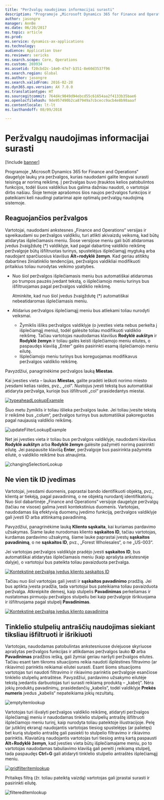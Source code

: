 ```yaml
---
title: "Peržvalgų naudojimas informacijai surasti"
description: "Programoje „Microsoft Dynamics 365 for Finance and Operations“ daugelyje laukų yra peržvalgos, kurias naudodami galite lengvai surasti teisingą ar norimą reikšmę. Į peržvalgas buvo įtrauktos kelios patobulintos funkcijos, todėl šiuos valdiklius bus galima dažniau naudoti, o vartotojai dirbs našiau. Šioje temoje aprašomos šios naujos peržvalgos funkcijos ir pateikiami keli naudingi patarimai apie optimalų peržvalgų naudojimą sistemoje."
author: jasongre
manager: AnnBe
ms.date: 06/20/2017
ms.topic: article
ms.prod: 
ms.service: dynamics-ax-applications
ms.technology: 
audience: Application User
ms.reviewer: sericks
ms.search.scope: Core, Operations
ms.custom: 269934
ms.assetid: f20cbd2c-14e0-47e7-b351-8e60d3537f96
ms.search.region: Global
ms.author: jasongre
ms.search.validFrom: 2016-02-28
ms.dyn365.ops.version: AX 7.0.0
ms.translationtype: HT
ms.sourcegitcommit: 764d4c9049d94ebcd55c61654aa2f4133b35bae6
ms.openlocfilehash: 9de957490b2ca87949a7cbcecc9acb4e8b98aaaf
ms.contentlocale: lt-lt
ms.lasthandoff: 08/09/2018

---
```


# <a name="find-information-by-using-lookups"></a>Peržvalgų naudojimas informacijai surasti

[!include [banner](../includes/banner.md)]

Programoje „Microsoft Dynamics 365 for Finance and Operations“ daugelyje laukų yra peržvalgos, kurias naudodami galite lengvai surasti teisingą ar norimą reikšmę. Į peržvalgas buvo įtrauktos kelios patobulintos funkcijos, todėl šiuos valdiklius bus galima dažniau naudoti, o vartotojai dirbs našiau. Šioje temoje aprašomos šios naujos peržvalgos funkcijos ir pateikiami keli naudingi patarimai apie optimalų peržvalgų naudojimą sistemoje.

## <a name="responsive-lookups"></a>Reaguojančios peržvalgos

Vartotojai, naudodami ankstesnes „Finance and Operations“ versijas ir sąveikaudami su peržvalgos valdikliu, turi atlikti akivaizdų veiksmą, kad būtų atidarytas išplečiamasis meniu. Šiose versijose meniu gali būti atidaromas įvedus žvaigždutę (\*) valdiklyje, kad pagal dabartinę valdiklio reikšmę peržvalgoje būtų išfiltruotas turinys, spustelėjus išplečiamąjį mygtuką arba naudojant sparčiuosius klavišus **Alt**+**rodyklė žemyn**. Kad geriau atitiktų dabartines žiniatinklio tendencijas, peržvalgos valdikliai modifikuoti pritaikius toliau nurodytas veikimo ypatybes.

- Nuo šiol peržvalgos išplečiamasis meniu bus automatiškai atidaromas po trumpos pauzės įvedant tekstą, o išplečiamojo meniu turinys bus išfiltruojamas pagal peržvalgos valdiklio reikšmę.

    Atminkite, kad nuo šiol įvedus žvaigždutę (\*) automatiškai nebeatidaromas išplečiamasis meniu.

- Atidarius peržvalgos išplečiamąjį meniu bus atliekami toliau nurodyti veiksmai.

    - Žymiklis išliks peržvalgos valdiklyje (o įvesties vieta nebus perkelta į išplečiamąjį meniu), todėl galėsite toliau modifikuoti valdiklio reikšmę. Tačiau vartotojas naudodamas klavišus **Rodyklė aukštyn** ir **Rodyklė žemyn** ir toliau galės keisti išplečiamojo meniu eilutes, o paspaudęs klavišą „Enter“ galės pasirinkti esamą išplečiamojo meniu eilutę.
    - Išplečiamojo meniu turinys bus koreguojamas modifikavus peržvalgos valdiklio reikšmę.

Pavyzdžiui, panagrinėkime peržvalgos lauką **Miestas**.

Kai įvesties vieta – laukas **Miestas**, galite pradėti ieškoti norimo miesto įvesdami kelias raides, pvz., „col“. Nustojus įvesti tekstą bus automatiškai atidaryta peržvalga, kurioje bus išfiltruoti „col“ prasidedantys miestai.

[![typeaheadLookupExample](./media/typeaheadlookupexample.png)](./media/typeaheadlookupexample.png)

Šiuo metu žymiklis ir toliau išlieka peržvalgos lauke. Jei toliau įvesite tekstą ir reikšmė bus „colum“, peržvalgos turinys bus automatiškai pakoreguotas pagal naujausią valdiklio reikšmę.

![updateFilterLookupExample](./media/updatefilterlookupexample.png)

Net jei įvesties vieta ir toliau bus peržvalgos valdiklyje, naudodami klavišus **Rodyklė aukštyn** arba **Rodyklė žemyn** galėsite pažymėti norimą pasirinkti eilutę. Jei paspausite klavišą **Enter**, peržvalgoje bus pasirinkta pažymėta eilutė, o valdiklio reikšmė bus atnaujinta.

![changingSelectionLookup](./media/changingselectionlookup.png)

## <a name="typing-in-more-than-ids"></a>Ne vien tik ID įvedimas

Vartotojai, įvesdami duomenis, paprastai bando identifikuoti objektą, pvz., klientą ar tiekėją, pagal pavadinimą, o ne objektą nurodantį identifikatorių. Nuo šiol dabartinėje „Finance and Operations“ versijoje daugelyje peržvalgų (tačiau ne visose) galima įvesti kontekstinius duomenis. Vartotojas, naudodamas šią efektyvią duomenų įvedimo funkciją, peržvalgos valdiklyje gali įvesti ID arba atitinkamą pavadinimą.

Pavyzdžiui, panagrinėkime lauką **Kliento sąskaita**, kai kuriamas pardavimo užsakymas. Šiame lauke nurodomas kliento **sąskaitos ID**, tačiau vartotojas, kurdamas pardavimo užsakymą, šiame lauke paprastai įvestų **sąskaitos pavadinimą**, o ne **sąskaitos ID**, pvz., „Forest Wholesales“, o ne „US-003“.

Jei vartotojas peržvalgos valdiklyje pradėjo įvesti **sąskaitos ID**, bus automatiškai atidarytas išplečiamasis meniu (kaip aprašyta ankstesnėje dalyje), o vartotojui bus pateikta toliau pavaizduota peržvalga.

[![Kontekstinė peržvalga įvedus kliento sąskaitos ID](./media/howtocontextuallookups-1.png)](./media/howtocontextuallookups-1.png)

Tačiau nuo šiol vartotojas gali įvesti ir **sąskaitos pavadinimo** pradžią. Jei bus aptikta įvesta pradžia, tada vartotojui bus pateikiama toliau pavaizduota peržvalga. Atkreipkite dėmesį, kaip stulpelis **Pavadinimas** perkeliamas ir nustatomas pirmuoju peržvalgos stulpeliu bei kaip peržvalgoje išrikiuojama ir išfiltruojama pagal stulpelį **Pavadinimas**.

[![Kontekstinė peržvalga įvedus kliento pavadinimą](./media/howtocontextuallookups-2.png)](./media/howtocontextuallookups-2.png)

## <a name="using-grid-column-headers-for-more-advanced-filtering-and-sorting"></a>Tinklelio stulpelių antraščių naudojimas siekiant tiksliau išfiltruoti ir išrikiuoti

Vartotojas, naudodamas patobulintas ankstesniuose dviejuose skyriuose aprašytas peržvalgos funkcijas ir atlikdamas peržvalgos lauko **ID** arba **Pavadinimas** pradžios iešką, gali žymiai geriau naršyti peržvalgos eilutes. Tačiau esant tam tikroms situacijoms reikia naudoti išplėstines filtravimo (ar rikiavimo) parinktis reikiamai eilutei surasti. Esant šioms situacijoms vartotojas turi naudoti filtravimo ir rikiavimo parinktis peržvalgoje esančiose tinklelio stulpelių antraštėse. Pavyzdžiui, pardavimo užsakymo eilutėje tekstą įvedantis darbuotojas turi surasti reikiamą produktą – „kabelį“. Nėra jokių produktų pavadinimų, prasidedančių „kabelis“, todėl valdiklyje **Prekės numeris** įvedus „kabelis“ nepateikiama jokių rezultatų.

![emptyitemlookup](./media/emptyitemlookup.png)

Vartotojas turi išvalyti peržvalgos valdiklio reikšmę, atidaryti peržvalgos išplečiamąjį meniu ir naudodamas tinklelio stulpelių antraštę išfiltruoti išplečiamojo meniu turinį, kaip nurodyta toliau pateiktoje iliustracijoje. Pelę (ar jutiklinį ekraną) naudojantis vartotojas tiesiog spustelėjęs (ar palietęs) bet kurią stulpelio antraštę gali pasiekti to stulpelio filtravimo ir rikiavimo parinktis. Klaviatūrą naudojantis vartotojas turi tiesiog antrą kartą paspausti **Alt**+**Rodyklė** **žemyn**, kad įvesties vieta būtų išplečiamajame meniu, po to vartotojas naudodamas tabuliavimo klavišą gali pereiti į reikiamą stulpelį, tada paspaudęs **Ctrl**+**G** gali atidaryti tinklelio stulpelio antraštės išplečiamąjį meniu.

[![gridfilteritemlookup](./media/gridfilteritemlookup.png)](./media/gridfilteritemlookup.png)

Pritaikęs filtrą (žr. toliau pateiktą vaizdą) vartotojas gali įprastai surasti ir pasirinkti eilutę.

![filtereditemlookup](./media/filtereditemlookup.png)

